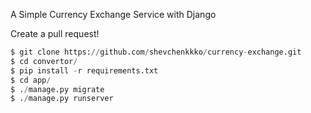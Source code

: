  A Simple Currency Exchange Service with Django
 
Create a pull request!
```Python
$ git clone https://github.com/shevchenkkko/currency-exchange.git
$ cd convertor/
$ pip install -r requirements.txt
$ cd app/
$ ./manage.py migrate
$ ./manage.py runserver
```
